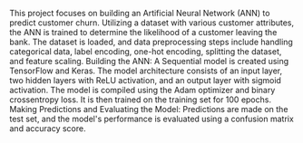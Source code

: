 This project focuses on building an Artificial Neural Network (ANN) to predict customer churn. Utilizing a dataset with various customer attributes, the ANN is trained to determine the likelihood of a customer leaving the bank.
 The dataset is loaded, and data preprocessing steps include handling categorical data, label encoding, one-hot encoding, splitting the dataset, and feature scaling. Building the ANN: A Sequential model is created using TensorFlow and Keras. The model architecture consists of an input layer, two hidden layers with ReLU activation, and an output layer with sigmoid activation.
 The model is compiled using the Adam optimizer and binary crossentropy loss. It is then trained on the training set for 100 epochs. Making Predictions and Evaluating the Model: Predictions are made on the test set, and the model's performance is evaluated using a confusion matrix and accuracy score.
